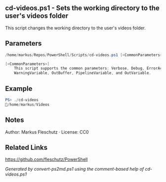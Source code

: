 ## cd-videos.ps1 - Sets the working directory to the user's videos folder

This script changes the working directory to the user's videos folder.

## Parameters
```powershell
/home/markus/Repos/PowerShell/Scripts/cd-videos.ps1 [<CommonParameters>]

[<CommonParameters>]
    This script supports the common parameters: Verbose, Debug, ErrorAction, ErrorVariable, WarningAction, 
    WarningVariable, OutBuffer, PipelineVariable, and OutVariable.
```

## Example
```powershell
PS> ./cd-videos
📂/home/markus/Videos

```

## Notes
Author: Markus Fleschutz · License: CC0

## Related Links
https://github.com/fleschutz/PowerShell

*Generated by convert-ps2md.ps1 using the comment-based help of cd-videos.ps1*

